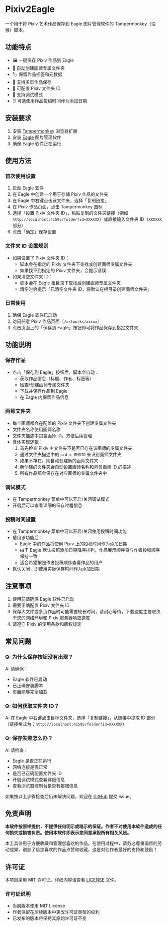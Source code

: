 # Pixiv2Eagle

一个用于将 Pixiv 艺术作品保存到 Eagle 图片管理软件的 Tampermonkey（油猴）脚本。

## 功能特点

- 🖼️ 一键保存 Pixiv 作品到 Eagle
- 📁 自动创建画师专属文件夹
- 🏷️ 保留作品标签和元数据
- 📄 支持多页作品保存
- 🔧 可配置 Pixiv 文件夹 ID
- 🐛 支持调试模式
- ⏰ 可选使用作品投稿时间作为添加日期

## 安装要求

1. 安装 [Tampermonkey](https://www.tampermonkey.net/) 浏览器扩展
2. 安装 [Eagle](https://eagle.cool/) 图片管理软件
3. 确保 Eagle 软件正在运行

## 使用方法

### 首次使用设置
1. 启动 Eagle 软件
2. 在 Eagle 中创建一个用于存储 Pixiv 作品的文件夹
3. 在 Eagle 中右键点击该文件夹，选择「复制链接」
4. 在 Pixiv 作品页面，点击 Tampermonkey 图标
5. 选择「设置 Pixiv 文件夹 ID」，粘贴复制的文件夹链接（例如 `http://localhost:41595/folder?id=XXXXXX`）或直接输入文件夹 ID（`XXXXXX` 部分）
6. 点击「确定」保存设置

### 文件夹 ID 设置规则
- 如果设置了 Pixiv 文件夹 ID：
  - 脚本会在指定的 Pixiv 文件夹下查找或创建画师专属文件夹
  - 如果找不到指定的 Pixiv 文件夹，会提示错误
- 如果清空文件夹 ID：
  - 脚本会在 Eagle 根目录下查找或创建画师专属文件夹
  - 清空时会提示「已清空文件夹 ID，将默认在根目录创建画师文件夹」

### 日常使用
1. 确保 Eagle 软件已启动
2. 访问任意 Pixiv 作品页面（`/artworks/xxxxx`）
3. 点击页面上的「保存到 Eagle」按钮即可将作品保存到指定文件夹

## 功能说明

### 保存作品
- 点击「保存到 Eagle」按钮后，脚本会自动：
  - 获取作品信息（标题、作者、标签等）
  - 检查/创建画师专属文件夹
  - 下载并保存作品到 Eagle
  - 在 Eagle 内保留作品信息

### 画师文件夹
- 每个画师都会在配置的 Pixiv 文件夹下创建专属文件夹
- 文件夹名称使用画师名称
- 文件夹描述中包含画师 ID，方便后续管理
- 具体实现逻辑：
  1. 首先检查 Pixiv 主文件夹下是否已存在该画师的专属文件夹
  2. 通过文件夹描述中的 `pid = 画师ID` 来识别画师文件夹
  3. 如果不存在，则自动创建新的画师文件夹
  4. 新创建的文件夹会自动设置画师名称和包含画师 ID 的描述
  5. 所有作品都会保存在对应画师的专属文件夹中

### 调试模式
- 在 Tampermonkey 菜单中可以开启/关闭调试模式
- 开启后可以查看详细的保存过程信息

### 投稿时间设置
- 在 Tampermonkey 菜单中可以开启/关闭使用投稿时间功能
- 启用该功能后：
  - Eagle 中的作品将使用 Pixiv 上的投稿时间作为添加日期
  - 由于 Eagle 默认按照添加日期降序排列，作品展示顺序将与作者投稿顺序保持一致
  - 适合希望按照作者投稿顺序查看作品的用户
- 默认关闭，即使用实际保存时间作为添加日期

## 注意事项

1. 使用前请确保 Eagle 软件已启动
2. 需要正确配置 Pixiv 文件夹 ID
3. 保存大文件或多页作品时可能需要较长时间，请耐心等待，下载速度主要取决于您的网络环境和 Pixiv 服务器响应速度
4. 请遵守 Pixiv 的使用条款和版权规定

## 常见问题

### Q: 为什么保存按钮没有出现？
A: 请确保：
- Eagle 软件已启动
- 已正确安装脚本
- 页面能够完全加载

### Q: 如何获取文件夹 ID？
A: 在 Eagle 中右键点击目标文件夹，选择「复制链接」，从链接中提取 ID 部分（链接格式为：`http://localhost:41595/folder?id=XXXXXX`）

### Q: 保存失败怎么办？
A: 请检查：
- Eagle 是否正在运行
- 网络连接是否正常
- 是否已正确配置文件夹 ID
- 开启调试模式查看详细信息
- 查看浏览器控制台是否有报错信息

如果按以上步骤检查后仍未解决问题，欢迎在 [GitHub](https://github.com/nekoday/Pixiv2Eagle) 提交 issue。

## 免责声明

**本软件按原样提供，不提供任何明示或暗示的保证。作者不对使用本软件造成的任何损失或损害负责。使用本软件即表示您同意承担所有相关风险。**

本工具仅用于方便收藏和管理您喜欢的作品。在使用过程中，请务必尊重画师的劳动成果，别忘了给您喜欢的作品点赞和收藏，这是对创作者最好的支持和鼓励！

## 许可证

本项目采用 MIT 许可证。详细内容请查看 [LICENSE](LICENSE) 文件。

### 许可证说明
- 当前版本使用 MIT License
- 作者保留在后续版本中更改许可证类型的权利
- 已发布的版本将保持其原始许可证不变
